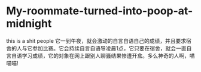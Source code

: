 # My-roommate-turned-into-poop-at-midnight
this is a shit people
它一到午夜，就会激动的自言自语自己的成绩，并且要求宿舍的人与它参加比赛。它会持续自言自语导凌晨1点，它只要在宿舍，就会一直自言自语学习成绩，它的对象在网上跟别人聊骚结果惨遭开盒。多么神奇的人啊，喵喵喵!
